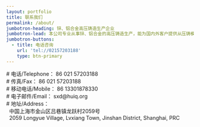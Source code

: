 ```yaml
---
layout: portfolio
title: 联系我们
permalink: /about/
jumbotron-heading: 锌、铝合金高压铸造生产企业
jumbotron-lead: 本公司专业从事锌、铝合金的高压铸造生产，能为国内外客户提供从压铸模具开发制造、压铸生产、零部件机加工（深加工）以及表面处理涂装（抛丸、振动研磨、电镀、喷塑、喷漆等）等系统供货服务。
jumbotron-buttons:
  - title: 电话咨询
    url: 'tel://02157203188'
    type: btn-primary
---
```


<p># 电话/Telephone： 86 021 57203188<br />
# 传真/Fax： 86 021 57203188<br />
# 移动电话/Mobile： 86 13301878330<br />
# 电子邮件/Email： sxd@huiq.org<br />
# 地址/Address：<br />
&nbsp;&nbsp;中国上海市金山区吕巷镇龙跃村2059号<br />
&nbsp;&nbsp;2059 Longyue Village, Lvxiang Town, Jinshan District, Shanghai, PRC</p>
